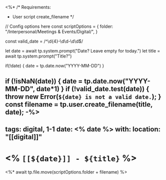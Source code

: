 <%*
/* Requirements:

- User script create_filename
*/

// Config options here
const scriptOptions = {
    folder: "/Interpersonal/Meetings & Events/Digital/",
}

const valid_date = /^\d{4}-\d\d-\d\d$/

let date = await tp.system.prompt("Date? Leave empty for today.")
let title = await tp.system.prompt("Title?")

if(!date) {
  date = tp.date.now("YYYY-MM-DD")
}

if (!isNaN(date)) {
 date = tp.date.now("YYYY-MM-DD", date*1)
}
if (!valid_date.test(date))
{
 throw new Error(`${date} is not a valid date.`);
}
const filename = tp.user.create_filename(title, date);
-%>
---
tags: digital, 1-1
date: <% date %>
with:
location: "[[digital]]"
---
# <% `[[${date}]] - ${title}` %>
<%* await tp.file.move(scriptOptions.folder + filename) %>
